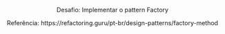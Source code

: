 <p align="center">
  Desafio: Implementar o pattern Factory
</p>
<p align="center">
  Referência: https://refactoring.guru/pt-br/design-patterns/factory-method
</p>
